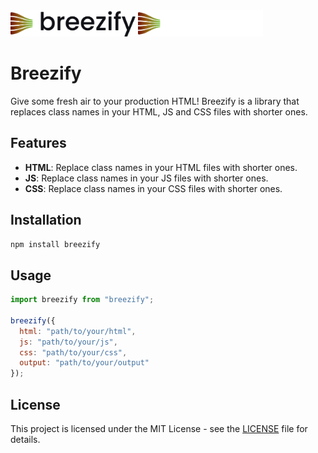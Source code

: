 <img src="./logo_light.svg#gh-light-mode-only" alt="logo" width="200" />
<img src="./logo_dark.svg#gh-dark-mode-only" alt="logo" width="200" />

# Breezify

Give some fresh air to your production HTML! Breezify is a library that replaces class names in your HTML, JS and CSS files with shorter ones.

## Features

- **HTML**: Replace class names in your HTML files with shorter ones.
- **JS**: Replace class names in your JS files with shorter ones.
- **CSS**: Replace class names in your CSS files with shorter ones.

## Installation

```bash
npm install breezify
```

## Usage

```javascript
import breezify from "breezify";

breezify({
  html: "path/to/your/html",
  js: "path/to/your/js",
  css: "path/to/your/css",
  output: "path/to/your/output"
});
```

## License

This project is licensed under the MIT License - see the [LICENSE](LICENSE) file for details. 




